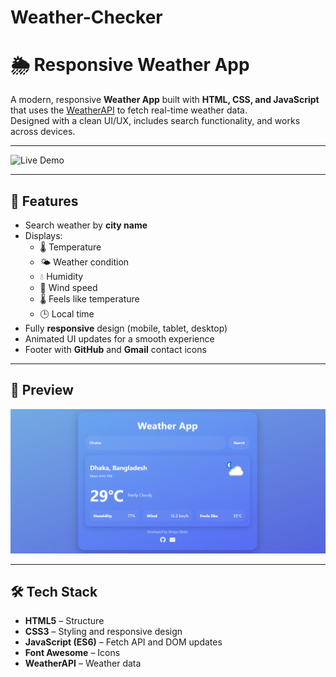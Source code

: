 # Weather-Checker

# 🌦 Responsive Weather App

A modern, responsive **Weather App** built with **HTML, CSS, and JavaScript** that uses the [WeatherAPI](https://www.weatherapi.com/) to fetch real-time weather data.  
Designed with a clean UI/UX, includes search functionality, and works across devices.

---
![Live Demo](https://shreya-sikder.github.io/Weather-Checker/)

---
## 🚀 Features
- Search weather by **city name**
- Displays:
  - 🌡 Temperature
  - 🌤 Weather condition
  - 💧 Humidity
  - 💨 Wind speed
  - 🌡 Feels like temperature
  - 🕒 Local time
- Fully **responsive** design (mobile, tablet, desktop)
- Animated UI updates for a smooth experience
- Footer with **GitHub** and **Gmail** contact icons

---

## 📸 Preview
![Weather App Screenshot](weather.PNG)

---

## 🛠️ Tech Stack
- **HTML5** – Structure
- **CSS3** – Styling and responsive design
- **JavaScript (ES6)** – Fetch API and DOM updates
- **Font Awesome** – Icons
- **WeatherAPI** – Weather data

